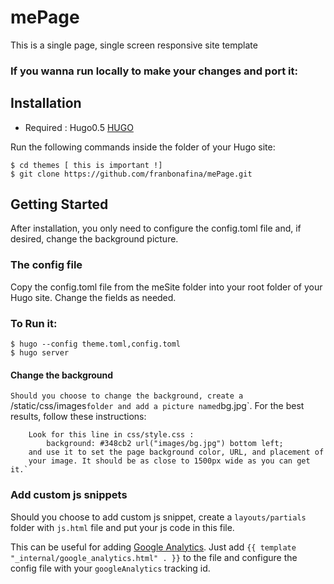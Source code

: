 # **mePage**

This is a single page, single screen responsive site template

### If you wanna run locally to make your changes and port it:
 
## Installation

- Required : Hugo0.5 [HUGO](https://gohugo.io)

Run the following commands inside the folder of your Hugo site:

	$ cd themes [ this is important !]
	$ git clone https://github.com/franbonafina/mePage.git

## Getting Started

After installation, you only need to configure the config.toml file and, if desired, change the background picture.

### The config file

Copy the config.toml file from the meSite folder into your root folder of your Hugo site. Change the fields as needed.

### To Run it:

    $ hugo --config theme.toml,config.toml
    $ hugo server

#### Change the background

`Should you choose to change the background, create a `/static/css/images` folder and add a picture named `bg.jpg`. For the best results, follow these instructions:

        Look for this line in css/style.css : 
            background: #348cb2 url("images/bg.jpg") bottom left;
        and use it to set the page background color, URL, and placement of
        your image. It should be as close to 1500px wide as you can get it.`


### Add custom js snippets

Should you choose to add custom js snippet, create a `layouts/partials` folder with `js.html` file and put your js code in this file.

This can be useful for adding [Google Analytics](https://gohugo.io/extras/analytics/). Just add `{{ template "_internal/google_analytics.html" . }}` to the file and configure the config file with your `googleAnalytics` tracking id.


